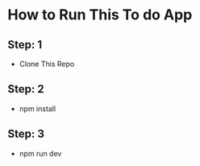 # How to Run This To do App
## Step: 1 
- Clone This Repo 
## Step: 2 
- npm install 
## Step: 3 
- npm run dev
